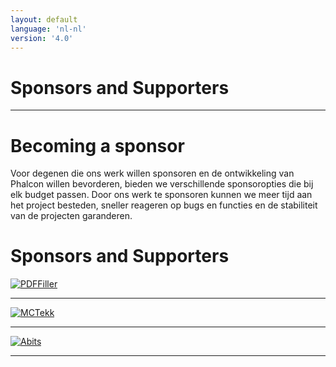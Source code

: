 ```yaml
---
layout: default
language: 'nl-nl'
version: '4.0'
---
```


# Sponsors and Supporters

* * *

# Becoming a sponsor

Voor degenen die ons werk willen sponsoren en de ontwikkeling van Phalcon willen bevorderen, bieden we verschillende sponsoropties die bij elk budget passen. Door ons werk te sponsoren kunnen we meer tijd aan het project besteden, sneller reageren op bugs en functies en de stabiliteit van de projecten garanderen.

# Sponsors and Supporters

<a href="https://pdffiller.com/" target="_blank">
    <img src="https://assets.phalconphp.com/phalcon/images/backers/pdffiller-240x60.png" alt="PDFFiller" />
</a>

* * *

<a href="https://mctekk.com/" target="_blank">
    <img src="https://assets.phalconphp.com/phalcon/images/backers/mctekk-240x60.png" alt="MCTekk" />
</a>

* * *

<a href="https://abits.com/" target="_blank">
    <img src="https://assets.phalconphp.com/phalcon/images/backers/abits-240x60.png" alt="Abits" />
</a>

* * *
